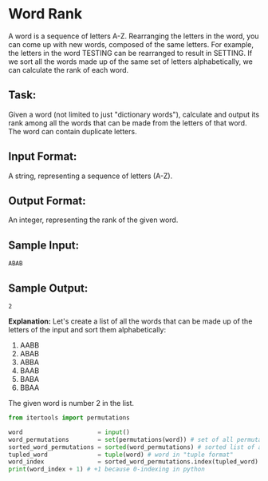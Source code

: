 # Word Rank
A word is a sequence of letters A-Z. Rearranging the letters in the word, you can come up with new words, composed of the same letters. 
For example, the letters in the word TESTING can be rearranged to result in SETTING.
If we sort all the words made up of the same set of letters alphabetically, we can calculate the rank of each word.  

## Task:
Given a word (not limited to just "dictionary words"), calculate and output its rank among all the words that can be made from the letters of that word. The word can contain duplicate letters.

## Input Format:
A string, representing a sequence of letters (A-Z).

## Output Format:
An integer, representing the rank of the given word.

## Sample Input:
```ABAB```

## Sample Output:
```2```

**Explanation:** Let's create a list of all the words that can be made up of the letters of the input and sort them alphabetically:
1. AABB
2. ABAB
3. ABBA
4. BAAB
5. BABA
6. BBAA

The given word is number 2 in the list.


```python
from itertools import permutations

word                     = input()
word_permutations        = set(permutations(word)) # set of all permutation (i.e. no duplicates)
sorted_word_permutations = sorted(word_permutations) # sorted list of all permutations (w/o duplicates)
tupled_word              = tuple(word) # word in "tuple format"
word_index               = sorted_word_permutations.index(tupled_word)
print(word_index + 1) # +1 because 0-indexing in python
```
